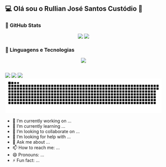 ## 💻 Olá sou o Rullian José Santos Custódio 👋

### 🌟 **GitHub Stats**

<p align="center">
  <picture>
    <source
      srcset="https://github-readme-stats.vercel.app/api?username=RullianSantos67&show_icons=true&theme=dark"
      media="(prefers-color-scheme: dark)"
    />
    <source
      srcset="https://github-readme-stats.vercel.app/api?username=RullianSantos67&show_icons=true"
      media="(prefers-color-scheme: light), (prefers-color-scheme: no-preference)"
    />
    <img height="150" src="https://github-readme-stats.vercel.app/api?username=RullianSantos67&show_icons=true" />
  </picture>

  <picture>
    <source
      srcset="https://github-readme-stats.vercel.app/api/top-langs/?username=RullianSantos67&layout=compact&langs_count=8&theme=dark"
      media="(prefers-color-scheme: dark)"
    />
    <source
      srcset="https://github-readme-stats.vercel.app/api/top-langs/?username=RullianSantos67&layout=compact&langs_count=8"
      media="(prefers-color-scheme: light), (prefers-color-scheme: no-preference)"
    />
    <img height="150" src="https://github-readme-stats.vercel.app/api/top-langs/?username=RullianSantos67&layout=compact&langs_count=8" />
  </picture>
</p>

### 🚀 **Linguagens e Tecnologias**
<p align="center">
 <img src="https://skillicons.dev/icons?i=html,css,js,react,java,cs,cpp,python,git,github,docker" />
</p>

##

<div> 
  <a href="https://www.instagram.com/rulllian_santos/" target="_blank"><img src="https://img.shields.io/badge/-Instagram-%23E4405F?style=for-the-badge&logo=instagram&logoColor=white" target="_blank"></a>
  <a href = "mailto:rulliansantos67@gmail.com"><img src="https://img.shields.io/badge/-Gmail-%23333?style=for-the-badge&logo=gmail&logoColor=white" target="_blank"></a>
  <a href="www.linkedin.com/in/rullian-jose-santos" target="_blank"><img src="https://img.shields.io/badge/-LinkedIn-%230077B5?style=for-the-badge&logo=linkedin&logoColor=white" target="_blank"></a> 
  
</div>

<picture>
  <source media="(prefers-color-scheme: dark)" srcset="https://raw.githubusercontent.com/RullianSantos67/RullianSantos67/output/github-contribution-grid-snake-dark.svg">
  <source media="(prefers-color-scheme: light)" srcset="https://raw.githubusercontent.com/RullianSantos67/RullianSantos67/output/github-contribution-grid-snake.svg">
  <img alt="github contribution grid snake animation" src="https://raw.githubusercontent.com/RullianSantos67/RullianSantos67/output/github-contribution-grid-snake.svg">
</picture>

- 🔭 I’m currently working on ...
- 🌱 I’m currently learning ...
- 👯 I’m looking to collaborate on ...
- 🤔 I’m looking for help with ...
- 💬 Ask me about ...
- 📫 How to reach me: ...
- 😄 Pronouns: ...
- ⚡ Fun fact: ...

